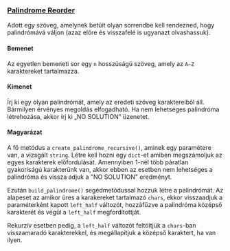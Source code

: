 ### [Palindrome Reorder](https://cses.fi/problemset/task/1755)

Adott egy szöveg, amelynek betűit olyan sorrendbe kell rendezned, hogy palindrómává váljon (azaz előre és visszafelé is ugyanazt olvashassuk). 

#### Bemenet
Az egyetlen bemeneti sor egy `n` hosszúságú szöveg, amely az `A–Z` karaktereket tartalmazza.

#### Kimenet
Írj ki egy olyan palindrómát, amely az eredeti szöveg karaktereiből áll. Bármilyen érvényes megoldás elfogadható. Ha nem lehetséges palindróma létrehozása, akkor írj ki „NO SOLUTION” üzenetet.

#### Magyarázat
A fő metódus a `create_palindrome_recursive()`, aminek egy paramétere van, a vizsgált `string`. 
Létre kell hozni egy `dict`-et amiben megszámoljuk az egyes karakterek előfordulását.
Amennyiben 1-nél több páratlan gyakoriságú karakterünk van, akkor ebben az esetben nem lehetséges a palindróma és vissza adjuk a "NO SOLUTION" eredményt. 

Ezután `build_palindrome()` segédmetódussal hozzuk létre a palindrómát. Az alapeset az amikor üres a karakereket tartalmazó `chars`, ekkor visszaadjuk a paraméterként kapott `left_half` változót, hozzáfűzve a palindróma középső karakterét és végül a `left_half` megfordítottját.

Rekurzív esetben pedig, a `left_half` változót feltöltjük a `chars`-ban visszamaradó karakterekkel, és megállapítjuk a középső karaktert, ha van ilyen.

